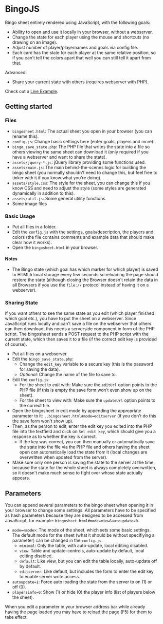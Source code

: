 # BingoJS

Bingo sheet entirely rendered using JavaScript, with the following goals:

* Ability to open and use it locally in your browser, without a webserver.
* Change the state for each player using the mouse and shortcuts (no drawing on an image).
* Adjust number of player/playernames and goals via config file.
* Each card has the state for each player at the same relative position, so if you can't tell
  the colors apart that well you can still tell it apart from that.

Advanced:

* Share your current state with others (requires webserver with PHP).

Check out a [Live Example](http://tduva.github.io/BingoJS/).

## Getting started

### Files

* `bingosheet.html`: The actual sheet you open in your browser (you can rename this).
* `config.js`: Change basic settings here (enter goals, players and more).
* `bingo_save_state.php`: The PHP file that writes the state into a file so others viewing the
   same sheet can download it (only required if you have a webserver and want to share the state).
* `assets/jquery-*.js`: jQuery library providing some functions used.
* `assets/main.js`: The main behind-the-scenes logic for building the bingo sheet (you normally
   shouldn't need to change this, but feel free to tinker with it if you know what you're doing).
* `assets/style.css`: The style for the sheet, you can change this if you know CSS and need to adjust the
   style (some styles are generated dynamically in addition to this).
* `assets/util.js`: Some general utility functions.
* Some image files

### Basic Usage

* Put all files in a folder.
* Edit the `config.js` with the settings, goals/description, the players and colors (the file
  contains comments and example data that should make clear how it works).
* Open the `bingosheet.html` in your browser.

#### Notes

* The Bingo state (which goal has which marker for which player) is saved to HTML5 local storage
  every few seconds so reloading the page should restore the state (although closing the Browser
  doesn't retain the data in all Browsers if you use the `file://` protocol instead of having it
  on a webserver).

### Sharing State

If you want others to see the same state as you edit (which player finished which goal etc.), you
have to put the sheet on a webserver. Since JavaScript runs locally and can't save a file on the
webserver that others can then download, this needs a serverside component in form of the PHP
script. The bingosheet sends a POST request to the PHP script with the current state, which then
saves it to a file (if the correct edit key is provided of course).

* Put all files on a webserver.
* Edit the `bingo_save_state.php`:
  * Change the `edit_key` variable to a secure key (this is the password for saving the data).
  * *Optional:* Change the name of the file to save to.
* Edit the `config.js`:
  * For the sheet to *edit* with: Make sure the `editUrl` option points to the PHP file (if this
    is empty the save form won't even show up on the sheet).
  * For the sheet to *view* with: Make sure the `updateUrl` option points to the correct file.
* Open the bingosheet in edit mode by appending the appropriate parameter to it:
  `..bingosheet.html#mode=editserver` (if you don't do this the save form won't show up).
* Then, as the person to edit, enter the edit key you edited into the PHP file into the textfield
  and click on `Set edit key`, which should give you a response as to whether the key is correct.
  * If the key was correct, you can then manually or automatically save the state into the file
    via the PHP file and others having the sheet open can automatically load the state from it
    (local changes are overwritten when updated from the server).
* Make sure only one person is saving the state to the server at the time, because the state for
  the whole sheet is always completely overwritten, so it doesn't make much sense to fight over
  whose state actually appears.

## Parameters

You can append several parameters to the bingo sheet when opening it in your browser to change
some settings. All parameters have to be specified as hash parameters because they are designed to
be accessed from JavaScript, for example: `bingosheet.html#mode=view&autoupdate=0`.

* `mode=<mode>`: The mode of the sheet, which sets some basic settings. The default mode for the
  sheet (what it should be without specifiying a parameter) can be changed in the `config.js`.
  * `minimal`: Only the table, with auto-update, local editing disabled.
  * `view`: Table and update-controls, auto-update by default, local editing disabled.
  * `default`: Like view, but you can edit the table locally, auto-update off by default.
  * `editserver`: Like default, but includes the form to enter the edit key to enable server
    write access.
* `autoupdate=1`: Force auto loading the state from the server to on (1) or off (0).
* `playersinfo=0`: Show (1) or hide (0) the player info (list of players below the sheet).

When you edit a parameter in your browser address bar while already having the page loaded you may
have to reload the page (F5) for them to take effect.

